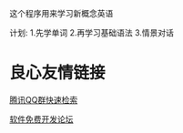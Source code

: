 这个程序用来学习新概念英语

计划:
1.先学单词
2.再学习基础语法
3.情景对话

 # 良心友情链接

[腾讯QQ群快速检索](http://u.720life.cn/s/8cf73f7c)

[软件免费开发论坛](http://u.720life.cn/s/bbb01dc0)